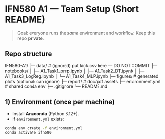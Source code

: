 # IFN580 A1 — Team Setup (Short README)

> Goal: everyone runs the *same* environment and workflow. Keep this repo **private**.

## Repo structure
IFN580-A1/
├─ data/            # (ignored) put kick.csv here — DO NOT COMMIT
├─ notebooks/
│  ├─ A1_Task1_prep.ipynb
│  ├─ A1_Task2_DT.ipynb
│  ├─ A1_Task3_LogReg.ipynb
│  └─ A1_Task4_MLP.ipynb
├─ figures/         # generated plots (optional: can ignore)
├─ report/          # doc/pdf assets
├─ environment.yml  # shared conda env
├─ .gitignore
└─ README.md

## 1) Environment (once per machine)
- Install **Anaconda** (Python 3.12+).
- If `environment.yml` exists:
```bash
conda env create -f environment.yml
conda activate ifn580
